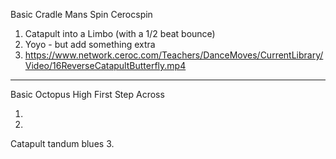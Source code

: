 
Basic Cradle
Mans Spin
Cerocspin

1. Catapult into a Limbo (with a 1/2 beat bounce)
2. Yoyo - but add something extra 
3. https://www.network.ceroc.com/Teachers/DanceMoves/CurrentLibrary/Video/16ReverseCatapultButterfly.mp4

---
Basic Octopus
High First
Step Across

1.
2.
Catapult tandum blues 
3.

